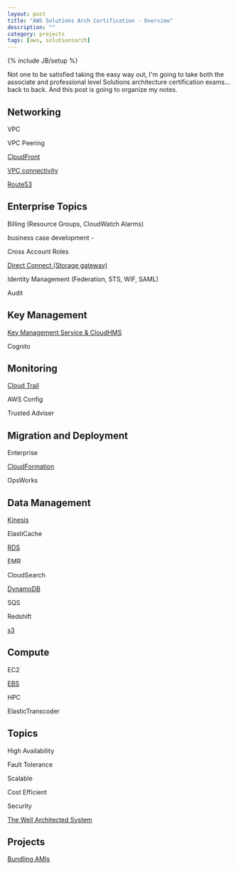 ```yaml
---
layout: post
title: "AWS Solutions Arch Certification - Overview"
description: ""
category: projects
tags: [aws, solutionsarch]
---
```

{% include JB/setup %}

Not one to be satisfied taking the easy way out, I'm going to take both the associate and professional level Solutions architecture certification exams... back to back. And this post is going to organize my notes.

## Networking
VPC

VPC Peering

[CloudFront](/posts/aws-developer-cloudfront)

[VPC connectivity](/posts/aws-solutions-arch-enterprise-network-storage)

[Route53](/posts/aws-solutions-arch-route53)

## Enterprise Topics

Billing (Resource Groups, CloudWatch Alarms)

business case development -  

Cross Account Roles

[Direct Connect (Storage gateway)](/posts/aws-solutions-arch-enterprise-network-storage)

Identity Management (Federation, STS, WIF, SAML)

Audit


## Key Management
[Key Management Service & CloudHMS](/posts/aws-solutions-arch-kms-hsm)

Cognito

## Monitoring
[Cloud Trail](/posts/aws-solutions-arch-cloudtrail)

AWS Config

Trusted Adviser

## Migration and Deployment

Enterprise 

[CloudFormation](/posts/aws-developer-cloudformation)

OpsWorks

## Data Management

[Kinesis](/posts/aws-solutions-arch-kinesis)

ElastiCache

[RDS](/posts/aws-solutions-arch-rds)

EMR

CloudSearch

[DynamoDB](/posts/)

SQS

Redshift

[s3](/posts/aws-developer-s3)

## Compute
EC2

[EBS](/posts/aws-sysops-elastic-block-storage)

HPC

ElasticTranscoder

## Topics
High Availability

Fault Tolerance

Scalable

Cost Efficient

Security

[The Well Architected System](/posts/aws-solutions-arch-whitepapers)

## Projects
[Bundling AMIs](/projects/aws-project-bundling-amis)
